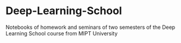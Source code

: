 # Deep-Learning-School
Notebooks of homework and seminars of two semesters of the Deep Learning School course from MIPT University

